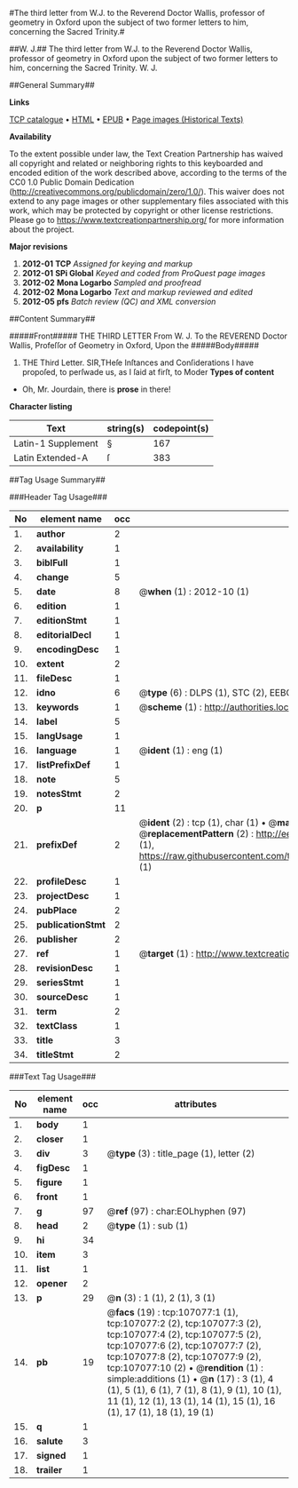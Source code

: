 #The third letter from W.J. to the Reverend Doctor Wallis, professor of geometry in Oxford upon the subject of two former letters to him, concerning the Sacred Trinity.#

##W. J.##
The third letter from W.J. to the Reverend Doctor Wallis, professor of geometry in Oxford upon the subject of two former letters to him, concerning the Sacred Trinity.
W. J.

##General Summary##

**Links**

[TCP catalogue](http://www.ota.ox.ac.uk/tcp/)  • 
[HTML](http://tei.it.ox.ac.uk/tcp/Texts-HTML/free/A46/A46721.html)  • 
[EPUB](http://tei.it.ox.ac.uk/tcp/Texts-EPUB/free/A46/A46721.epub) • 
[Page images (Historical Texts)](https://historicaltexts.jisc.ac.uk/eebo-18206146e)

**Availability**

To the extent possible under law, the Text Creation Partnership has waived all copyright and related or neighboring rights to this keyboarded and encoded edition of the work described above, according to the terms of the CC0 1.0 Public Domain Dedication (http://creativecommons.org/publicdomain/zero/1.0/). This waiver does not extend to any page images or other supplementary files associated with this work, which may be protected by copyright or other license restrictions. Please go to https://www.textcreationpartnership.org/ for more information about the project.

**Major revisions**

1. __2012-01__ __TCP__ *Assigned for keying and markup*
1. __2012-01__ __SPi Global__ *Keyed and coded from ProQuest page images*
1. __2012-02__ __Mona Logarbo__ *Sampled and proofread*
1. __2012-02__ __Mona Logarbo__ *Text and markup reviewed and edited*
1. __2012-05__ __pfs__ *Batch review (QC) and XML conversion*

##Content Summary##

#####Front#####
THE THIRD LETTER From W. J. To the REVEREND Doctor Wallis, Profeſſor of Geometry in Oxford, Upon the
#####Body#####

1. THE Third Letter.
SIR,THeſe Inſtances and Conſiderations I have propoſed, to perſwade us, as I ſaid at firſt, to Moder
**Types of content**

  * Oh, Mr. Jourdain, there is **prose** in there!

**Character listing**


|Text|string(s)|codepoint(s)|
|---|---|---|
|Latin-1 Supplement|§|167|
|Latin Extended-A|ſ|383|

##Tag Usage Summary##

###Header Tag Usage###

|No|element name|occ|attributes|
|---|---|---|---|
|1.|__author__|2||
|2.|__availability__|1||
|3.|__biblFull__|1||
|4.|__change__|5||
|5.|__date__|8| @__when__ (1) : 2012-10 (1)|
|6.|__edition__|1||
|7.|__editionStmt__|1||
|8.|__editorialDecl__|1||
|9.|__encodingDesc__|1||
|10.|__extent__|2||
|11.|__fileDesc__|1||
|12.|__idno__|6| @__type__ (6) : DLPS (1), STC (2), EEBO-CITATION (1), OCLC (1), VID (1)|
|13.|__keywords__|1| @__scheme__ (1) : http://authorities.loc.gov/ (1)|
|14.|__label__|5||
|15.|__langUsage__|1||
|16.|__language__|1| @__ident__ (1) : eng (1)|
|17.|__listPrefixDef__|1||
|18.|__note__|5||
|19.|__notesStmt__|2||
|20.|__p__|11||
|21.|__prefixDef__|2| @__ident__ (2) : tcp (1), char (1)  •  @__matchPattern__ (2) : ([0-9\-]+):([0-9IVX]+) (1), (.+) (1)  •  @__replacementPattern__ (2) : http://eebo.chadwyck.com/downloadtiff?vid=$1&page=$2 (1), https://raw.githubusercontent.com/textcreationpartnership/Texts/master/tcpchars.xml#$1 (1)|
|22.|__profileDesc__|1||
|23.|__projectDesc__|1||
|24.|__pubPlace__|2||
|25.|__publicationStmt__|2||
|26.|__publisher__|2||
|27.|__ref__|1| @__target__ (1) : http://www.textcreationpartnership.org/docs/. (1)|
|28.|__revisionDesc__|1||
|29.|__seriesStmt__|1||
|30.|__sourceDesc__|1||
|31.|__term__|2||
|32.|__textClass__|1||
|33.|__title__|3||
|34.|__titleStmt__|2||


###Text Tag Usage###

|No|element name|occ|attributes|
|---|---|---|---|
|1.|__body__|1||
|2.|__closer__|1||
|3.|__div__|3| @__type__ (3) : title_page (1), letter (2)|
|4.|__figDesc__|1||
|5.|__figure__|1||
|6.|__front__|1||
|7.|__g__|97| @__ref__ (97) : char:EOLhyphen (97)|
|8.|__head__|2| @__type__ (1) : sub (1)|
|9.|__hi__|34||
|10.|__item__|3||
|11.|__list__|1||
|12.|__opener__|2||
|13.|__p__|29| @__n__ (3) : 1 (1), 2 (1), 3 (1)|
|14.|__pb__|19| @__facs__ (19) : tcp:107077:1 (1), tcp:107077:2 (2), tcp:107077:3 (2), tcp:107077:4 (2), tcp:107077:5 (2), tcp:107077:6 (2), tcp:107077:7 (2), tcp:107077:8 (2), tcp:107077:9 (2), tcp:107077:10 (2)  •  @__rendition__ (1) : simple:additions (1)  •  @__n__ (17) : 3 (1), 4 (1), 5 (1), 6 (1), 7 (1), 8 (1), 9 (1), 10 (1), 11 (1), 12 (1), 13 (1), 14 (1), 15 (1), 16 (1), 17 (1), 18 (1), 19 (1)|
|15.|__q__|1||
|16.|__salute__|3||
|17.|__signed__|1||
|18.|__trailer__|1||
